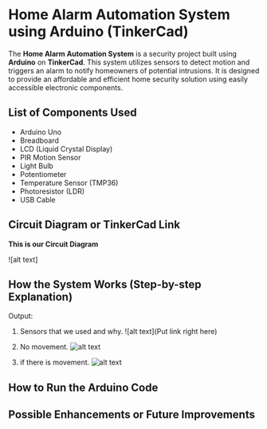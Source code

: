 # Home Alarm Automation System using Arduino (TinkerCad)

The **Home Alarm Automation System** is a security project built using **Arduino** on **TinkerCad**. This system utilizes sensors to detect motion and triggers an alarm to notify homeowners of potential intrusions. It is designed to provide an affordable and efficient home security solution using easily accessible electronic components.

##  List of Components Used
- Arduino Uno
- Breadboard
- LCD (Liquid Crystal Display)
- PIR Motion Sensor
- Light Bulb
- Potentiometer
- Temperature Sensor (TMP36)
- Photoresistor (LDR)
- USB Cable


## Circuit Diagram or TinkerCad Link
**This is our Circuit Diagram**

![alt text]

## How the System Works (Step-by-step Explanation)
Output:
1) Sensors that we used and why.
![alt text](Put link right here)

2) No movement.
![alt text](https://scontent-mnl3-1.xx.fbcdn.net/v/t1.15752-9/483923167_1824635625046613_848285924999795230_n.png?_nc_cat=103&ccb=1-7&_nc_sid=9f807c&_nc_eui2=AeFU3C9TtTmlchA5qMzairb_PwVTGZm_fvI_BVMZmb9-8rqOl-yKKK6voAXc6XdwuQKcP8iWsGT0GX5FXu_gwaJh&_nc_ohc=UlbwGFtPvM4Q7kNvgEb_psx&_nc_oc=AdnKfq__tYELpwOgaW-wuCqRxiZCAlwqgOQjAAamrkaRybykCV50ES7yvykMalogv5Y&_nc_zt=23&_nc_ht=scontent-mnl3-1.xx&oh=03_Q7cD1wFta8JLIw48eezw58gr4hI6VdTO6GitpFkK2bYsGqQK4A&oe=68108A61)

3) if there is movement.
![alt text](https://scontent-mnl1-1.xx.fbcdn.net/v/t1.15752-9/483088742_656602757311755_3818135389740780242_n.png?_nc_cat=110&ccb=1-7&_nc_sid=9f807c&_nc_eui2=AeEgJGXih3z1ZXrJS6Qq1iS0ZtzQWLCTooJm3NBYsJOignW7OfKCM25GofVDjO0QH8mkrWDDCyQK9iEtGCUM1bFJ&_nc_ohc=tYbKTSwAkksQ7kNvgHxW6vy&_nc_oc=AdmM7SvirlFAHwPCooNm4Ooh2DIxJNVOSZWYCZlA2NbayiFk_YM4m6PD6xfi4g6IMK0&_nc_zt=23&_nc_ht=scontent-mnl1-1.xx&oh=03_Q7cD1wGAwiNBlsaK7Q-ewH7faoVglY0dap8mph7lHOHbIaXMnQ&oe=68105FD1)

## How to Run the Arduino Code


## Possible Enhancements or Future Improvements
